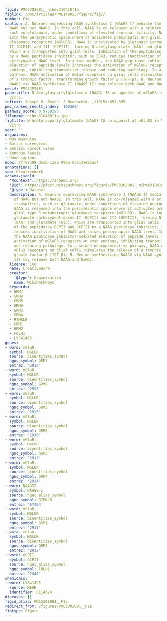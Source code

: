 ```yaml
---
figid: PMC3202081__nihms310410f1a
figlink: /pmc/articles/PMC149053/figure/fig7/
number: F1a
caption: A. Neurons expressing NAAG synthetase I (NAAGS I) mediate the synthesis of
  NAAG but not NAAG2. In this cell, NAAG is co-released with a primary amine transmitter,
  such as glutamate, under conditions of elevated neuronal activity. NAAG is released
  into the perisynaptic space where it activates presynaptic and glial type 3 metabotropic
  glutamate receptors (mGluR3). NAAG is inactivated by glutamate carboxypeptidases
  II (GCPII) and III (GCPIII), forming N-acetylaspartate (NAA) and glutamate (Glu),
  which are transported into glial cells. Inhibition of the peptidases GCPII and GCPIII
  by a NAAG peptidase inhibitor, such as ZJ43, reduces inactivation of NAAG and raises
  perisynaptic NAAG level. In animal models, the NAAG peptidase inhibitor-mediated
  elevation of peptide levels increases the activation of mGluR3 receptors on axon
  endings, inhibiting transmitter release and reducing pathology. In a second neuroprotective
  pathway, NAAG activation of mGlu3 receptors on glial cells stimulates the release
  of a trophic factor, transforming growth factor β (TGF-β). B. Neuron synthesizing
  NAAG2 via NAAG synthetase II (NAAGS II) may release both NAAG and NAAG2.
pmcid: PMC3202081
papertitle: N-Acetylaspartylglutamate (NAAG) IS an agonist at mGluR3 in Vivo and in
  Vitro.
reftext: Joseph H. Neale. J Neurochem. ;119(5):891-895.
pmc_ranked_result_index: '160369'
pathway_score: 0.9769295
filename: nihms310410f1a.jpg
figtitle: N-Acetylaspartylglutamate (NAAG) IS an agonist at mGluR3 in Vivo and in
  Vitro
year: ''
organisms:
- Mus musculus
- Rattus norvegicus
- Semliki Forest virus
- Xenopus laevis
- Homo sapiens
ndex: 2ffe7398-deab-11ea-99da-0ac135e8bacf
annotations: []
seo: CreativeWork
schema-jsonld:
  '@context': https://schema.org/
  '@id': https://pfocr.wikipathways.org/figures/PMC3202081__nihms310410f1a.html
  '@type': Dataset
  description: A. Neurons expressing NAAG synthetase I (NAAGS I) mediate the synthesis
    of NAAG but not NAAG2. In this cell, NAAG is co-released with a primary amine
    transmitter, such as glutamate, under conditions of elevated neuronal activity.
    NAAG is released into the perisynaptic space where it activates presynaptic and
    glial type 3 metabotropic glutamate receptors (mGluR3). NAAG is inactivated by
    glutamate carboxypeptidases II (GCPII) and III (GCPIII), forming N-acetylaspartate
    (NAA) and glutamate (Glu), which are transported into glial cells. Inhibition
    of the peptidases GCPII and GCPIII by a NAAG peptidase inhibitor, such as ZJ43,
    reduces inactivation of NAAG and raises perisynaptic NAAG level. In animal models,
    the NAAG peptidase inhibitor-mediated elevation of peptide levels increases the
    activation of mGluR3 receptors on axon endings, inhibiting transmitter release
    and reducing pathology. In a second neuroprotective pathway, NAAG activation of
    mGlu3 receptors on glial cells stimulates the release of a trophic factor, transforming
    growth factor β (TGF-β). B. Neuron synthesizing NAAG2 via NAAG synthetase II (NAAGS
    II) may release both NAAG and NAAG2.
  license: CC0
  name: CreativeWork
  creator:
    '@type': Organization
    name: WikiPathways
  keywords:
  - GRM7
  - GRM8
  - GRM5
  - GRM6
  - GRM3
  - GRM4
  - RIMKLB
  - GRM1
  - GRM2
  - FOLH1
  - LY341495
genes:
- word: mGluR,
  symbol: MGLUR
  source: bioentities_symbol
  hgnc_symbol: GRM7
  entrez: '2917'
- word: mGluR,
  symbol: MGLUR
  source: bioentities_symbol
  hgnc_symbol: GRM8
  entrez: '2918'
- word: mGluR,
  symbol: MGLUR
  source: bioentities_symbol
  hgnc_symbol: GRM5
  entrez: '2915'
- word: mGluR,
  symbol: MGLUR
  source: bioentities_symbol
  hgnc_symbol: GRM6
  entrez: '2916'
- word: mGluR,
  symbol: MGLUR
  source: bioentities_symbol
  hgnc_symbol: GRM3
  entrez: '2913'
- word: mGluR,
  symbol: MGLUR
  source: bioentities_symbol
  hgnc_symbol: GRM4
  entrez: '2914'
- word: NAAGSI
  symbol: NAAGS-I
  source: hgnc_alias_symbol
  hgnc_symbol: RIMKLB
  entrez: '57494'
- word: mGluR,
  symbol: MGLUR
  source: bioentities_symbol
  hgnc_symbol: GRM1
  entrez: '2911'
- word: mGluR,
  symbol: MGLUR
  source: bioentities_symbol
  hgnc_symbol: GRM2
  entrez: '2912'
- word: GCPII
  symbol: GCPII
  source: hgnc_alias_symbol
  hgnc_symbol: FOLH1
  entrez: '2346'
chemicals:
- word: LY341495
  source: MESH
  identifier: C114624
diseases: []
figid_alias: PMC3202081__F1a
redirect_from: /figures/PMC3202081__F1a
figtype: Figure
---
```

